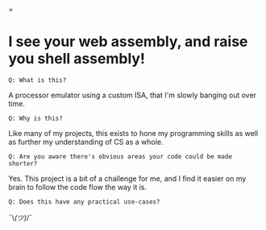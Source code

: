 =
# I see your web assembly, and raise you shell assembly!


    Q: What is this?

A processor emulator using a custom ISA, that I'm slowly banging out over time.


    Q: Why is this?

Like many of my projects, this exists to hone my programming skills as well as further my understanding of CS as a whole.


    Q: Are you aware there's obvious areas your code could be made shorter?

Yes. This project is a bit of a challenge for me, and I find it easier on my brain to follow the code flow the way it is.


    Q: Does this have any practical use-cases?

¯\\_(ツ)_/¯
